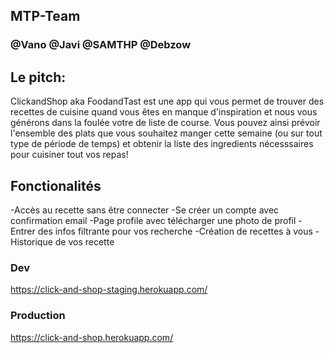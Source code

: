 ## MTP-Team
### @Vano @Javi @SAMTHP @Debzow

## Le pitch:

ClickandShop aka FoodandTast est une app qui vous permet de trouver des recettes de cuisine quand vous êtes en  manque d'inspiration et nous vous générons dans la foulée votre de liste de course.
Vous pouvez ainsi prévoir l'ensemble des plats que vous souhaitez manger cette semaine (ou sur tout type de période de temps) et obtenir la liste des ingredients nécesssaires pour cuisiner tout vos repas!

## Fonctionalités

-Accès au recette sans être connecter
-Se créer un compte avec confirmation email
-Page profile avec télécharger une photo de profil
-Entrer des infos filtrante pour vos recherche
-Création de recettes à vous 
-Historique de vos recette 

### Dev 

https://click-and-shop-staging.herokuapp.com/

### Production

https://click-and-shop.herokuapp.com/
